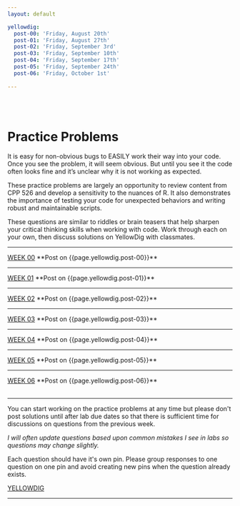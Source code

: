 ```yaml
---
layout: default

yellowdig: 
  post-00: 'Friday, August 20th'
  post-01: 'Friday, August 27th' 
  post-02: 'Friday, September 3rd' 
  post-03: 'Friday, September 10th' 
  post-04: 'Friday, September 17th' 
  post-05: 'Friday, September 24th' 
  post-06: 'Friday, October 1st' 
  
---
```


<div class = "uk-container uk-container-small">
  
<br><br>

# Practice Problems 

It is easy for non-obvious bugs to EASILY work their way into your code. Once you see the problem, it will seem obvious. But until you see it the code often looks fine and it’s unclear why it is not working as expected.

These practice problems are largely an opportunity to review content from CPP 526 and develop a sensitivity to the nuances of R. It also demonstrates the importance of testing your code for unexpected behaviors and writing robust and maintainable scripts.

These questions are similar to riddles or brain teasers that help sharpen your critical thinking skills when working with code. Work through each on your own, then discuss solutions on YellowDig with classmates.

<hr> 
<a class="uk-button uk-button-default" href="../practice/week-00/">WEEK 00</a>  **Post on {{page.yellowdig.post-00}}**  
<hr>
<a class="uk-button uk-button-default" href="../practice/week-01/">WEEK 01</a>  **Post on {{page.yellowdig.post-01}}** 
<hr>
<a class="uk-button uk-button-default" href="../practice/week-02/">WEEK 02</a>  **Post on {{page.yellowdig.post-02}}** 
<hr>
<a class="uk-button uk-button-default" href="../practice/week-03/">WEEK 03</a>  **Post on {{page.yellowdig.post-03}}** 
<hr>
<a class="uk-button uk-button-default" href="">WEEK 04</a>  **Post on {{page.yellowdig.post-04}}** 
<hr>
<a class="uk-button uk-button-default" href="">WEEK 05</a>  **Post on {{page.yellowdig.post-05}}** 
<hr>
<a class="uk-button uk-button-default" href="">WEEK 06</a>  **Post on {{page.yellowdig.post-06}}** 



<br>
<br>
<hr>

You can start working on the practice problems at any time but please don't post solutions until after lab due dates so that there is sufficient time for discussions on questions from the previous week. 
  
*I will often update questions based upon common mistakes I see in labs so questions may change slightly.*  
  
Each question should have it's own pin. Please group responses to one question on one pin and avoid creating new pins when the question already exists.   
  
<a class="uk-button uk-button-primary" href="https://asu-online.yellowdig.app/community/17592351249266">YELLOWDIG</a> 
  
<hr>
<br>
  
</div>
<br><br><br>

